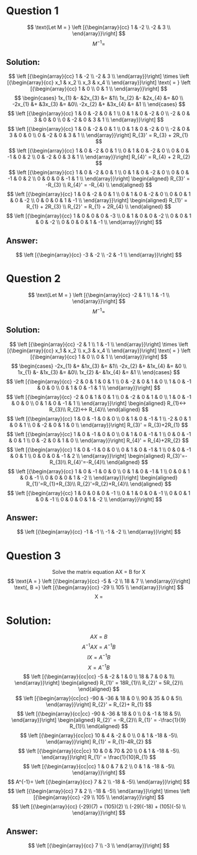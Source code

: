 # Question 1
$$
\text{Let M = }
\left [{\begin{array}{cc}
1 & -2 \\
-2 & 3 \\
\end{array}}\right]
$$
$$
M^{-1} = 
$$

## Solution:
$$
\left [{\begin{array}{cc}
1 & -2 \\
-2 & 3 \\
\end{array}}\right]
\times
\left [{\begin{array}{cc}
x_1 & x_2 \\
x_3 & x_4 \\
\end{array}}\right]
\text{ = }
\left [{\begin{array}{cc}
1 & 0 \\
0 & 1 \\
\end{array}}\right]
$$
$$
\begin{cases}
1x_{1} &- &2x_{3} &= &1\\
1x_{2} &- &2x_{4} &= &0 \\
-2x_{1} &+ &3x_{3} &= &0\\
-2x_{2} &+ &3x_{4} &= &1 \\
\end{cases}
$$
$$
\left [{\begin{array}{cc}
1 & 0 & -2 & 0 & 1 \\
0 & 1 & 0 & -2 & 0 \\
-2 & 0 & 3 & 0 & 0 \\
0 & -2 & 0 & 3 & 1 \\
\end{array}}\right]
$$
$$
\left [{\begin{array}{cc}
1 & 0 & -2 & 0 & 1 \\
0 & 1 & 0 & -2 & 0 \\
-2 & 0 & 3 & 0 & 0 \\
0 & -2 & 0 & 3 & 1 \\
\end{array}}\right]
R_{3}' = R_{3} + 2R_{1}
$$
$$
\left [{\begin{array}{cc}
1 & 0 & -2 & 0 & 1 \\
0 & 1 & 0 & -2 & 0 \\
0 & 0 & -1 & 0 & 2 \\
0 & -2 & 0 & 3 & 1 \\
\end{array}}\right]
R_{4}' = R_{4} + 2 R_{2}
$$
$$
\left [{\begin{array}{cc}
1 & 0 & -2 & 0 & 1 \\
0 & 1 & 0 & -2 & 0 \\
0 & 0 & -1 & 0 & 2 \\
0 & 0 & 0 & -1 & 1 \\
\end{array}}\right]
\begin{aligned}
R_{3}' = -R_{3} \\
R_{4}' = -R_{4} \\
\end{aligned}
$$
$$
\left [{\begin{array}{cc}
1 & 0 & -2 & 0 & 1 \\
0 & 1 & 0 & -2 & 0 \\
0 & 0 & 1 & 0 & -2 \\
0 & 0 & 0 & 1 & -1 \\
\end{array}}\right]
\begin{aligned}
R_{1}' = R_{1} + 2R_{3} \\
R_{2}' = R_{1} + 2R_{4} \\
\end{aligned}
$$
$$
\left [{\begin{array}{cc}
1 & 0 & 0 & 0 & -3 \\
0 & 1 & 0 & 0 & -2 \\
0 & 0 & 1 & 0 & -2 \\
0 & 0 & 0 & 1 & -1 \\
\end{array}}\right]
$$

## Answer:
$$
\left [{\begin{array}{cc}
-3 & -2 \\
-2 & -1 \\
\end{array}}\right]
$$
# Question 2
$$
\text{Let M = }
\left [{\begin{array}{cc}
-2 & 1 \\
1 & -1 \\
\end{array}}\right]
$$
$$
M^{-1} = 
$$

## Solution:
$$
\left [{\begin{array}{cc}
-2 & 1 \\
1 & -1 \\
\end{array}}\right]
\times
\left [{\begin{array}{cc}
x_1 & x_2 \\
x_3 & x_4 \\
\end{array}}\right]
\text{ = }
\left [{\begin{array}{cc}
1 & 0 \\
0 & 1 \\
\end{array}}\right]
$$
$$
\begin{cases}
-2x_{1} &+ &1x_{3} &= &1\\
-2x_{2} &+ &1x_{4} &= &0 \\
1x_{1} &- &1x_{3} &= &0\\
1x_{2} &- &1x_{4} &= &1 \\
\end{cases}
$$
$$
\left [{\begin{array}{cc}
-2 & 0 & 1 & 0 & 1 \\
0 & -2 & 0 & 1 & 0 \\
1 & 0 & -1 & 0 & 0 \\
0 & 1 & 0 & -1 & 1 \\
\end{array}}\right]
$$
$$
\left [{\begin{array}{cc}
-2 & 0 & 1 & 0 & 1 \\
0 & -2 & 0 & 1 & 0 \\
1 & 0 & -1 & 0 & 0 \\
0 & 1 & 0 & -1 & 1 \\
\end{array}}\right]
\begin{aligned}
R_{1}<-> R_{3}\\
R_{2}<-> R_{4}\\
\end{aligned}
$$
$$
\left [{\begin{array}{cc}
1 & 0 & -1 & 0 & 0 \\
0 & 1 & 0 & -1 & 1 \\
-2 & 0 & 1 & 0 & 1 \\
0 & -2 & 0 & 1 & 0 \\
\end{array}}\right]
R_{3}' = R_{3}+2R_{1}
$$
$$
\left [{\begin{array}{cc}
1 & 0 & -1 & 0 & 0 \\
0 & 1 & 0 & -1 & 1 \\
0 & 0 & -1 & 0 & 1 \\
0 & -2 & 0 & 1 & 0 \\
\end{array}}\right]
R_{4}' = R_{4}+2R_{2}
$$
$$
\left [{\begin{array}{cc}
1 & 0 & -1 & 0 & 0 \\
0 & 1 & 0 & -1 & 1 \\
0 & 0 & -1 & 0 & 1 \\
0 & 0 & 0 & -1 & 2 \\
\end{array}}\right]
\begin{aligned}
R_{3}'=-R_{3}\\
R_{4}'=-R_{4}\\
\end{aligned}
$$
$$
\left [{\begin{array}{cc}
1 & 0 & -1 & 0 & 0 \\
0 & 1 & 0 & -1 & 1 \\
0 & 0 & 1 & 0 & -1 \\
0 & 0 & 0 & 1 & -2 \\
\end{array}}\right]
\begin{aligned}
R_{1}'=R_{1}+R_{3}\\
R_{2}'=R_{2}+R_{4}\\
\end{aligned}
$$
$$
\left [{\begin{array}{cc}
1 & 0 & 0 & 0 & -1 \\
0 & 1 & 0 & 0 & -1 \\
0 & 0 & 1 & 0 & -1 \\
0 & 0 & 0 & 1 & -2 \\
\end{array}}\right]
$$
## Answer:
$$
\left [{\begin{array}{cc}
-1 & -1 \\
-1 & -2 \\
\end{array}}\right]
$$

# Question 3
$$
\text{Solve the matrix equation AX = B for X}
$$
$$
\text{A = }
\left [{\begin{array}{cc}
-5 & -2 \\
18 & 7 \\
\end{array}}\right]
\text{, B =}
\left [{\begin{array}{cc}
-29 \\
105 \\
\end{array}}\right]
$$
$$
\text{X = }
$$

# Solution:
$$
AX=B
$$
$$
A^{-1}AX=A^{-1}B
$$
$$
IX=A^{-1}B
$$
$$
X=A^{-1}B
$$
$$
\left [{\begin{array}{cc|cc}
-5 & -2 & 1 & 0 \\
18 & 7 & 0 & 1\\
\end{array}}\right]
\begin{aligned}
R_{1}' = 18R_{1}\\
R_{2}' = 5R_{2}\\
\end{aligned}
$$
$$
\left [{\begin{array}{cc|cc}
-90 & -36 & 18 & 0 \\
90 & 35 & 0 & 5\\
\end{array}}\right]
R_{2}' = R_{2}+ R_{1}
$$
$$
\left [{\begin{array}{cc|cc}
-90 & -36 & 18 & 0 \\
0 & -1 & 18 & 5\\
\end{array}}\right]
\begin{aligned}
R_{2}' = -R_{2}\\
R_{1}' = -\frac{1}{9} R_{1}\\
\end{aligned}
$$
$$
\left [{\begin{array}{cc|cc}
10 & 4 & -2 & 0 \\
0 & 1 & -18 & -5\\
\end{array}}\right]
R_{1}' = R_{1}-4R_{2}
$$
$$
\left [{\begin{array}{cc|cc}
10 & 0 & 70 & 20 \\
0 & 1 & -18 & -5\\
\end{array}}\right]
R_{1}' = \frac{1}{10}R_{1}
$$
$$
\left [{\begin{array}{cc|cc}
1 & 0 & 7 & 2 \\
0 & 1 & -18 & -5\\
\end{array}}\right]
$$
$$
A^{-1}=
\left [{\begin{array}{cc}
 7 & 2 \\
 -18 & -5\\
\end{array}}\right]
$$
$$
\left [{\begin{array}{cc}
 7 & 2 \\
 -18 & -5\\
\end{array}}\right]
\times
\left [{\begin{array}{cc}
 -29  \\
 105 \\
\end{array}}\right]
$$
$$
\left [{\begin{array}{cc}
 (-29)(7) + (105)(2)  \\
 (-29)(-18) + (105)(-5)  \\
\end{array}}\right]
$$
## Answer:
$$
\left [{\begin{array}{cc}
 7  \\
 -3  \\
\end{array}}\right]
$$